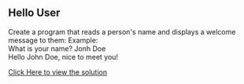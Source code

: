## Hello User

Create a program that reads a person's name and displays a welcome message to them:
   Example:<br>
   What is your name? Jonh Doe <br>
  Hello John Doe, nice to meet you! <br>

[Click Here to view the solution](https://github.com/davi-p-oliveira-11/JavaCodeHub/blob/main/Challenges/HelloUser/HelloUser.java)
